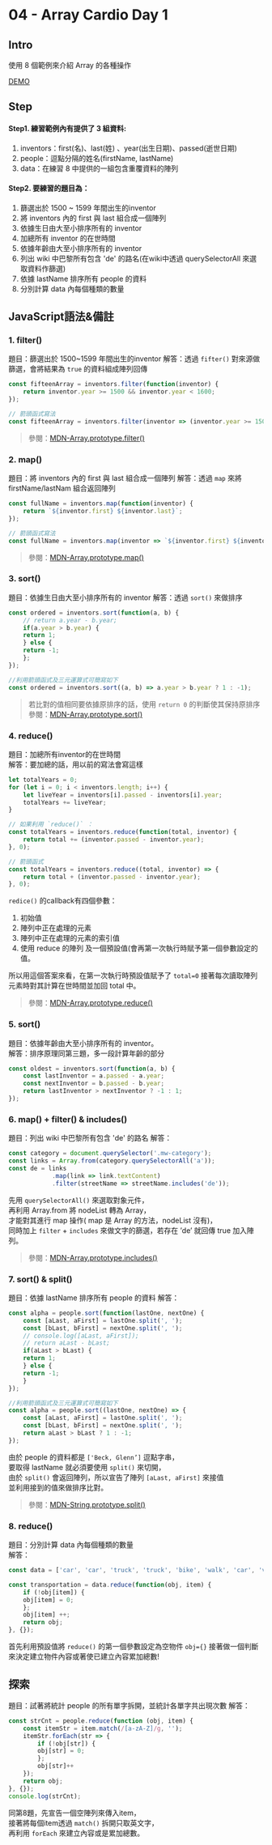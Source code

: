 # **04 - Array Cardio Day 1**

## **Intro**

使用 8 個範例來介紹 Array 的各種操作

[DEMO](https://yangjiesu.github.io/JavaScript30/04_Array-Cardio-Day-1/index-CloudSu.html)

## **Step**

#### Step1. 練習範例內有提供了 3 組資料:
1. inventors：first(名)、last(姓) 、year(出生日期)、passed(逝世日期)
2. people：逗點分隔的姓名(firstName, lastName)
3. data：在練習 8 中提供的一組包含重覆資料的陣列

#### Step2. 要練習的題目為：
1. 篩選出於 1500 ~ 1599 年間出生的inventor
2. 將 inventors 內的 first 與 last 組合成一個陣列
3. 依據生日由大至小排序所有的 inventor
4. 加總所有 inventor 的在世時間
5. 依據年齡由大至小排序所有的 inventor
6. 列出 wiki 中巴黎所有包含 'de' 的路名(在wiki中透過 querySelectorAll 來選取資料作篩選)
7. 依據 lastName 排序所有 people 的資料
8. 分別計算 data 內每個種類的數量

## **JavaScript語法&備註**

### **1. filter()**
題目：篩選出於 1500~1599 年間出生的inventor
解答：透過 `fifter()` 對來源做篩選，會將結果為 `true` 的資料組成陣列回傳
````javascript
const fifteenArray = inventors.filter(function(inventor) {
    return inventor.year >= 1500 && inventor.year < 1600;
});

// 箭頭函式寫法
const fifteenArray = inventors.filter(inventor => (inventor.year >= 1500 & inventor.year < 1600));
````
>參閱：[MDN-Array.prototype.filter()](https://developer.mozilla.org/en-US/docs/Web/JavaScript/Reference/Global_Objects/Array/filter)

### **2. map()**
題目：將 inventors 內的 first 與 last 組合成一個陣列
解答：透過 `map` 來將 firstName/lastNam 組合返回陣列
````javascript
const fullName = inventors.map(function(inventor) {
    return `${inventor.first} ${inventor.last}`;
});

// 箭頭函式寫法
const fullName = inventors.map(inventor => `${inventor.first} ${inventor.last}`);
````
>參閱：[MDN-Array.prototype.map()](https://developer.mozilla.org/en-US/docs/Web/JavaScript/Reference/Global_Objects/Array/map)

### **3. sort()**
題目：依據生日由大至小排序所有的 inventor
解答：透過 `sort()` 來做排序
````javascript
const ordered = inventors.sort(function(a, b) {
    // return a.year - b.year;
    if(a.year > b.year) {
    return 1;
    } else {
    return -1;
    };
});

//利用箭頭函式及三元運算式可簡寫如下
const ordered = inventors.sort((a, b) => a.year > b.year ? 1 : -1);
`````
>若比對的值相同要依據原排序的話，使用 `return 0` 的判斷使其保持原排序  
>參閱：[MDN-Array.prototype.sort()](https://developer.mozilla.org/en-US/docs/Web/JavaScript/Reference/Global_Objects/Array/sort)  

### **4. reduce()**
題目：加總所有inventor的在世時間  
解答：要加總的話，用以前的寫法會寫這樣
````javascript
let totalYears = 0;
for (let i = 0; i < inventors.length; i++) {
    let liveYear = inventors[i].passed - inventors[i].year;
    totalYears += liveYear;
}

// 如果利用 `reduce()` ：
const totalYears = inventors.reduce(function(total, inventor) {
    return total += (inventor.passed - inventor.year);
}, 0);

// 箭頭函式
const totalYears = inventors.reduce((total, inventor) => {
    return total + (inventor.passed - inventor.year);
}, 0);
````

`redice()` 的callback有四個參數：
1. 初始值
2. 陣列中正在處理的元素
3. 陣列中正在處理的元素的索引值
4. 使用 reduce 的陣列
及一個預設值(會再第一次執行時賦予第一個參數設定的值。

所以用這個答案來看，在第一次執行時預設值賦予了 `total=0`
接著每次讀取陣列元素時對其計算在世時間並加回 total 中。
>參閱：[MDN-Array.prototype.reduce()](https://developer.mozilla.org/en-US/docs/Web/JavaScript/Reference/Global_Objects/Array/Reduce)

### **5. sort()**
題目：依據年齡由大至小排序所有的 inventor。  
解答：排序原理同第三題，多一段計算年齡的部分
````javascript
const oldest = inventors.sort(function(a, b) {
    const lastInventor = a.passed - a.year;
    const nextInventor = b.passed - b.year;
    return lastInventor > nextInventor ? -1 : 1;
});
````

### **6. map() + filter() & includes()**
題目：列出 wiki 中巴黎所有包含 'de' 的路名
解答：
````javascript
const category = document.querySelector('.mw-category');
const links = Array.from(category.querySelectorAll('a'));
const de = links
            .map(link => link.textContent)
            .filter(streetName => streetName.includes('de'));
````
先用 `querySelectorAll()` 來選取對象元件，  
再利用 Array.from 將 nodeList 轉為 Array，  
才能對其進行 map 操作( map 是 Array 的方法，nodeList 沒有)，  
同時加上 `filter` + `includes` 來做文字的篩選，若存在 ’de’ 就回傳 true 加入陣列。
>參閱：[MDN-Array.prototype.includes()](https://developer.mozilla.org/en-US/docs/Web/JavaScript/Reference/Global_Objects/Array/includes)

### **7. sort() & split()**
題目：依據 lastName 排序所有 people 的資料
解答：
````javascript
const alpha = people.sort(function(lastOne, nextOne) {
    const [aLast, aFirst] = lastOne.split(', ');
    const [bLast, bFirst] = nextOne.split(', ');
    // console.log([aLast, aFirst]);
    // return aLast - bLast;
    if(aLast > bLast) {
    return 1;
    } else {
    return -1;
    }
});

//利用箭頭函式及三元運算式可簡寫如下
const alpha = people.sort((lastOne, nextOne) => {
    const [aLast, aFirst] = lastOne.split(', ');
    const [bLast, bFirst] = nextOne.split(', ');
    return aLast > bLast ? 1 : -1;
});
````
由於 people 的資料都是 `['Beck, Glenn’]` 逗點字串，  
要取得 lastName 就必須要使用 `split()` 來切開，  
由於 `split()` 會返回陣列，所以宣告了陣列 `[aLast, aFirst]` 來接值  
並利用接到的值來做排序比對。
>參閱：[MDN-String.prototype.split()](https://developer.mozilla.org/en-US/docs/Web/JavaScript/Reference/Global_Objects/String/split)

### **8. reduce()**
題目：分別計算 data 內每個種類的數量  
解答：
````javascript
const data = ['car', 'car', 'truck', 'truck', 'bike', 'walk', 'car', 'van', 'bike', 'walk', 'car', 'van', 'car', 'truck', 'pogostick'];

const transportation = data.reduce(function(obj, item) {
    if (!obj[item]) {
    obj[item] = 0;
    };
    obj[item] ++;
    return obj;
}, {});
````
首先利用預設值將 `reduce()` 的第一個參數設定為空物件 `obj={}`
接著做一個判斷來決定建立物件內容或著使已建立內容累加總數!

## 探索  
題目：試著將統計 people 的所有單字拆開，並統計各單字共出現次數 
解答：
````javascript
const strCnt = people.reduce(function (obj, item) {
    const itemStr = item.match(/[a-zA-Z]/g, '');
    itemStr.forEach(str => {
        if (!obj[str]) {
        obj[str] = 0;
        };
        obj[str]++
    });
    return obj;
}, {});
console.log(strCnt);
````
同第8題，先宣告一個空陣列來傳入item，  
接著將每個item透過 `match()` 拆開只取英文字，  
再利用 `forEach` 來建立內容或是累加總數。